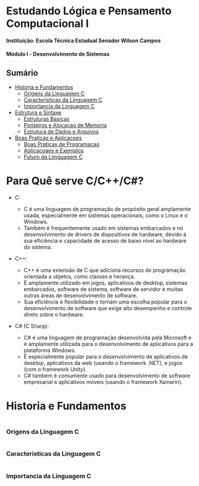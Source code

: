 # Estudando Lógica e Pensamento Computacional Ⅰ

#### Instituição: Escola Técnica Estadual Senador Wilson Campos
#### Módulo Ⅰ - Desenvolvimento de Sistemas

## Sumário  <!--Sumário -->

- [Historia e Fundamentos](#historia-e-fundamentos)
  - [Origens da Linguagem C](#origens-da-linguagem-c)
  - [Caracteristicas da Linguagem C](#caracteristicas-da-linguagem-c)
  - [Importancia da Linguagem C](#importancia-da-linguagem-c)
- [Estrutura e Sintaxe](#estrutura-e-sintaxe)
    - [Estruturas Basicas](#estruturas-basicas)
    - [Ponteiros e Alocacao de Memoria](#ponteiro-e-alocacao-memoria)
    - [Estrutura de Dados e Arquivos](#estrutura-de-dados-e-arquivos)
- [Boas Praticas e Aplicacoes](#boas-praticas-e-aplicacoes)
    - [Boas Praticas de Programacao](#boas-praticas-de-programacao)
    - [Aplicacoaes e Exemplos](#aplicacoes-e-exemplos)
    - [Futuro da Limguagem C](#futuro-da-linguagem-c)

# Para Quê serve C/C++/C#? <!-- omit in toc -->

- C:
  - C é uma linguagem de programação de propósito geral amplamente usada, especialmente em sistemas operacionais, como o Linux e o Windows.
  - Também é frequentemente usado em sistemas embarcados e no desenvolvimento de drivers de dispositivos de hardware, devido à sua eficiência e capacidade de acesso de baixo nível ao hardware do sistema.

- C++:

  - C++ é uma extensão de C que adiciona recursos de programação orientada a objetos, como classes e herança.
  - É amplamente utilizado em jogos, aplicativos de desktop, sistemas embarcados, software de sistema, software de servidor e muitas outras áreas de desenvolvimento de software.
  - Sua eficiência e flexibilidade o tornam uma escolha popular para o desenvolvimento de software que exige alto desempenho e controle direto sobre o hardware.

- C# (C Sharp):

  - C# é uma linguagem de programação desenvolvida pela Microsoft e é amplamente utilizada para o desenvolvimento de aplicativos para a plataforma Windows.
  - É especialmente popular para o desenvolvimento de aplicativos de desktop, aplicativos da web (usando o framework .NET), e jogos (com o framework Unity).
  - C# também é comumente usado para desenvolvimento de software empresarial e aplicativos móveis (usando o framework Xamarin).


# Historia e Fundamentos

```

```

### Origens da Linguagem C

```

```

### Caracteristicas da Linguagem C


```

```

### Importancia da Linguagem C

```

```